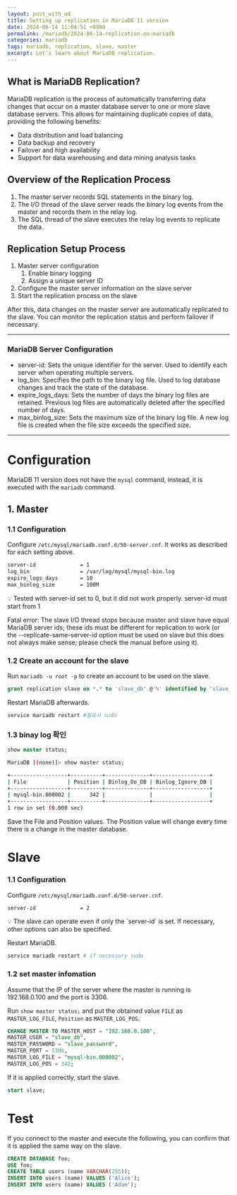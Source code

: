 ```yaml
---
layout: post_with_ad
title: Setting up replication in MariaDB 11 version
date: 2024-06-14 11:04:51 +0900
permalink: /mariadb/2024-06-14-replication-on-mariadb
categories: mariadb
tags: mariadb, replication, slave, master
excerpt: Let's learn about MariaDB replication.
---
```


## What is MariaDB Replication?

MariaDB replication is the process of automatically transferring data changes that occur on a master database server to one or more slave database servers. This allows for maintaining duplicate copies of data, providing the following benefits:

- Data distribution and load balancing
- Data backup and recovery
- Failover and high availability
- Support for data warehousing and data mining analysis tasks

## Overview of the Replication Process

1. The master server records SQL statements in the binary log.
2. The I/O thread of the slave server reads the binary log events from the master and records them in the relay log.
3. The SQL thread of the slave executes the relay log events to replicate the data.

## Replication Setup Process

1. Master server configuration
    1. Enable binary logging
    2. Assign a unique server ID
2. Configure the master server information on the slave server
3. Start the replication process on the slave

After this, data changes on the master server are automatically replicated to the slave. You can monitor the replication status and perform failover if necessary.

---

### MariaDB Server Configuration

- server-id: Sets the unique identifier for the server. Used to identify each server when operating multiple servers.
- log_bin: Specifies the path to the binary log file. Used to log database changes and track the state of the database.
- expire_logs_days: Sets the number of days the binary log files are retained. Previous log files are automatically deleted after the specified number of days.
- max_binlog_size: Sets the maximum size of the binary log file. A new log file is created when the file size exceeds the specified size.

---

# Configuration

MariaDB 11 version does not have the `mysql` command, instead, it is executed with the `mariadb` command.

## 1. Master

### 1.1 Configuration

Configure `/etc/mysql/mariadb.conf.d/50-server.cnf`. It works as described for each setting above.

```bash
server-id              = 1
log_bin                = /var/log/mysql/mysql-bin.log
expire_logs_days       = 10
max_binlog_size        = 100M
```

<aside>
💡 Tested with server-id set to 0, but it did not work properly. server-id must start from 1

Fatal error: The slave I/O thread stops because master and slave have equal MariaDB server ids; these ids must be different for replication to work (or the --replicate-same-server-id option must be used on slave but this does not always make sense; please check the manual before using it).

</aside>

### 1.2 Create an account for the slave

Run `mariadb -u root -p` to create an account to be used on the slave.

```sql
grant replication slave on *.* to 'slave_db' @'%' identified by 'slave_password';
```

Restart MariaDB afterwards.

```bash
service mariadb restart #필요시 sudo
```

### **1.3 binay log 확인**

```sql
show master status;
```

```bash
MariaDB [(none)]> show master status;
```

```bash
+------------------+----------+--------------+------------------+
| File             | Position | Binlog_Do_DB | Binlog_Ignore_DB |
+------------------+----------+--------------+------------------+
| mysql-bin.000002 |      342 |              |                  |
+------------------+----------+--------------+------------------+
1 row in set (0.000 sec)
```

Save the File and Position values. The Position value will change every time there is a change in the master database.

# Slave

### 1.1 Configuration

Configure `/etc/mysql/mariadb.conf.d/50-server.cnf`.

```bash
server-id              = 2
```

<aside>
💡 The slave can operate even if only the `server-id` is set. If necessary, other options can also be specified.

</aside>

Restart MariaDB.

```bash
service mariadb restart # if necessary sudo
```

### 1.2 set master infomation

Assume that the IP of the server where the master is running is 192.168.0.100 and the port is 3306.

Run `show master status;` and put the obtained value `FILE` as `MASTER_LOG_FILE`, `Position` as `MASTER_LOG_POS`.

```sql
CHANGE MASTER TO MASTER_HOST = "192.168.0.100",
MASTER_USER = "slave_db",
MASTER_PASSWORD = "slave_password",
MASTER_PORT = 3306,
MASTER_LOG_FILE = "mysql-bin.000002",
MASTER_LOG_POS = 342;
```

If it is applied correctly, start the slave.

```sql
start slave;
```

# Test

If you connect to the master and execute the following, you can confirm that it is applied the same way on the slave.

```sql
CREATE DATABASE foo;
USE foo;
CREATE TABLE users (name VARCHAR(255));
INSERT INTO users (name) VALUES ('Alice');
INSERT INTO users (name) VALUES ('Adam');
```
